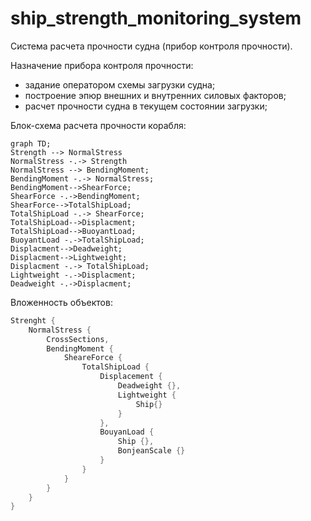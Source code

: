 # ship_strength_monitoring_system

Система расчета прочности судна (прибор контроля прочности).

Назначение прибора контроля прочности:
 - задание оператором схемы загрузки судна;
 - построение эпюр внешних и внутренних силовых факторов;
 - расчет прочности судна в текущем состоянии загрузки;


Блок-схема расчета прочности корабля:

```mermaid
graph TD;
Strength --> NormalStress
NormalStress -.-> Strength
NormalStress --> BendingMoment;
BendingMoment -.-> NormalStress;
BendingMoment-->ShearForce;
ShearForce -.->BendingMoment;
ShearForce-->TotalShipLoad;
TotalShipLoad -.-> ShearForce;
TotalShipLoad-->Displacment;
TotalShipLoad-->BuoyantLoad;
BuoyantLoad -.->TotalShipLoad;
Displacment-->Deadweight;
Displacment-->Lightweight;
Displacment -.-> TotalShipLoad;
Lightweight -.->Displacment;
Deadweight -.->Displacment;
```

Вложенность объектов:
``` rust
Strenght {
    NormalStress {
        CrossSections,
        BendingMoment {
            SheareForce {
                TotalShipLoad {
                    Displacement {
                        Deadweight {},
                        Lightweight {
                            Ship{}
                        }
                    },
                    BouyanLoad {
                        Ship {},
                        BonjeanScale {}
                    }
                }
            }
        }
    }
}
```
